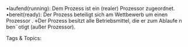•laufend(running):
Dem Prozess ist ein (realer) Prozessor zugeordnet.
•bereit(ready):
Der Prozess beteiligt sich am Wettbewerb um einen Prozessor .
⋄Der Prozess besitzt alle Betriebsmittel, die er zum Ablaufe n ben¨otigt (außer Prozessor).

   Tags & Topics:
   